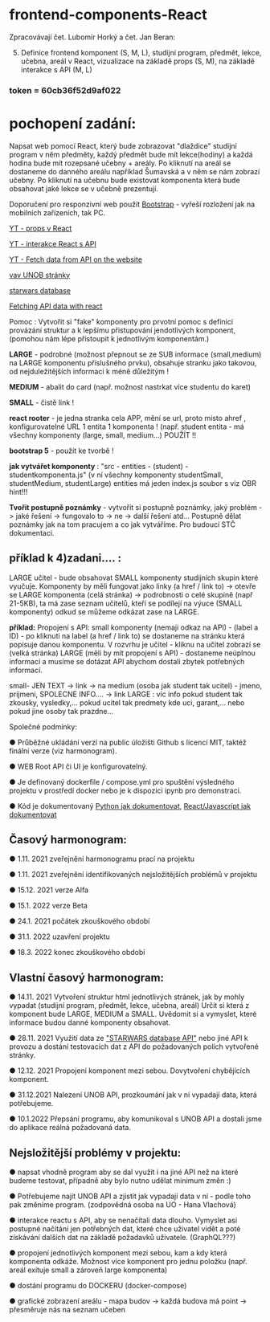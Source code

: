 # frontend-components-React
Zpracovávají čet. Lubomír Horký a čet. Jan Beran:

5. Definice frontend komponent (S, M, L), studijní program, předmět, lekce, učebna, areál v React, vizualizace na základě props (S, M), na základě interakce s API (M, L)

### token = 60cb36f52d9af022

# pochopení zadání:
Napsat web pomocí React, který bude zobrazovat "dlaždice" studijní program v něm předměty, každý předmět bude mít lekce(hodiny) a každá hodina bude mít rozepsané učebny + areály. Po kliknutí na areál se dostaneme do danného areálu například Šumavská a v něm se nám zobrazí učebny. Po kliknutí na učebnu bude existovat komponenta která bude obsahovat jaké lekce se v učebně prezentují.


Doporučení pro responzivní web použít [Bootstrap](https://www.w3schools.com/bootstrap4/bootstrap_get_started.asp) - vyřeší rozložení jak na mobilních zařízeních, tak PC.

[YT - props v React](https://youtu.be/DLX62G4lc44?t=4366)

[YT - interakce React s API](https://youtu.be/DLX62G4lc44?t=12346)

[YT - Fetch data from API on the website](https://youtu.be/T3Px88x_PsA)

[vav UNOB stránky](https://vav.unob.cz/person/index/542704)

[starwars database](https://swapi.co/)

[Fetching API data with react](https://dev.to/olenadrugalya/ways-of-getting-data-from-api-in-react-2kpf)

Pomoc : Vytvořit si "fake" komponenty pro prvotní pomoc s definicí provázání struktur a k lepšímu přistupování jendotlivých komponent, (pomohou nám lépe přistoupit k jednotlivým komponentám.)

**LARGE** - podrobné (možnost přepnout se ze SUB informace (small,medium) na LARGE komponentu příslušného prvku), obsahuje stranku jako takovou, od nejduležitějších informaci k méně důležitým !

**MEDIUM** - abalit do card (např. možnost nastrkat více studentu do karet)

**SMALL** - čistě link !

**react rooter** - je jedna stranka cela APP, mění se url, proto misto ahref <Link to=.....>, konfigurovatelné URL
1 entita 1 komponenta ! (např. student entita - má všechny komponenty (large, small, medium...) POUŽÍT !!
  
**bootstrap 5** - použít ke tvorbě !

**jak vytvářet komponenty** : "src - entities - (student) - studentkomponenta.js" (v ní všechny komponenty studentSmall, studentMedium, studentLarge)
entities má jeden index.js soubor s viz OBR hint!!!

**Tvořit postupně poznámky** - vytvořit si postupně poznámky, jaký problém -> jaké řešení -> fungovalo to -> ne -> další řešení atd... Postupně dělat poznámky jak na tom pracujem a co jak vytváříme. Pro budoucí STČ dokumentaci.
  
  
příklad k 4)zadani.... :
----
  
LARGE učitel - bude obsahovat SMALL komponenty studijních skupin které vyučuje.
Komponenty by měli fungovat jako linky (a href / link to) -> otevře se LARGE komponenta (celá stránka) -> podrobnosti o celé skupině (např 21-5KB), ta má zase seznam učitelů, kteří se podílejí na výuce (SMALL komponenty) odkud se můžeme odkázat zase na LARGE.

**příklad:**
Propojení s API:
small komponenty (nemaji odkaz na API) - (label a ID) - po kliknuti na label (a href / link to) se dostaneme na stránku která popisuje danou komponentu.
V rozvrhu je učitel - kliknu na učitel zobrazí se (velká stránka) 
LARGE (měli by mít propojení s API) - dostaneme neúplnou informaci a musíme se dotázat API abychom dostali zbytek potřebných informací.

small- JEN TEXT -> link -> na medium (osoba jak student tak ucitel) - jmeno, prijmeni, SPOLECNE INFO.... -> link LARGE : víc info pokud student tak zkousky, vysledky,... pokud ucitel tak predmety kde uci, garant,... nebo pokud jine osoby tak prazdne...

Společné podmínky:

● Průběžné ukládání verzí na public úložišti Github s licencí MIT, taktéž finální verze (viz harmonogram).

● WEB Root API či UI je konfigurovatelný.

● Je definovaný dockerfile / compose.yml pro spuštění výsledného projektu v prostředí docker nebo je k dispozici ipynb pro demonstraci.

● Kód je dokumentovaný [Python jak dokumentovat](https://realpython.com/documenting-python-code/), [React/Javascript jak dokumentovat](https://jsdoc.app/about-getting-started.html )


Časový harmonogram:
----

● 1.11. 2021 zveřejnění harmonogramu prací na projektu

● 1.11. 2021 zveřejnění identifikovaných nejsložitějších problémů v projektu

● 15.12. 2021 verze Alfa

● 15.1. 2022 verze Beta

● 24.1. 2021 počátek zkouškového období

● 31.1. 2022 uzavření projektu

● 18.3. 2022 konec zkouškového období

Vlastní časový harmonogram:
----

● 14.11. 2021 Vytvoření struktur html jednotlivých stránek, jak by mohly vypadat (studijní program, předmět, lekce, učebna, areál) Určit si která z komponent bude LARGE, MEDIUM a SMALL. Uvědomit si a vymyslet, které informace budou danné komponenty obsahovat.

● 28.11. 2021 Využití data ze ["STARWARS database API"](https://swapi.co/) nebo jiné API k provozu a dostání testovacích dat z API do požadovaných polích vytvořené stránky.

● 12.12. 2021 Propojení komponent mezi sebou. Dovytvoření chybějících komponent.

● 31.12.2021 Nalezení UNOB API, prozkoumání jak v ní vypadají data, která potřebujeme.

● 10.1.2022 Přepsání programu, aby komunikoval s UNOB API a dostali jsme do aplikace reálná požadovaná data.

Nejsložitější problémy v projektu:
----
● napsat vhodně program aby se dal využít i na jiné API než na které budeme testovat, případně aby bylo nutno udělat minimum změn :)

● Potřebujeme najít UNOB API a zjistit jak vypadají data v ní - podle toho pak změníme program. (zodpovědná osoba na UO - Hana Vlachová)

● interakce reactu s API, aby se nenačítali data dlouho. Vymyslet asi postupné načítání jen potřebných dat, které chce uživatel vidět a poté získávání dalších dat na základě požadavků uživatele. (GraphQL???)

● propojení jednotlivých komponent mezi sebou, kam a kdy která komponenta odkáže. Možnost více komponent pro jednu položku (např. areál exituje small a zároveň large komponenta)

● dostání programu do DOCKERU (docker-compose)

● grafické zobrazení areálu - mapa budov -> každá budova má point -> přesměruje nás na seznam učeben
